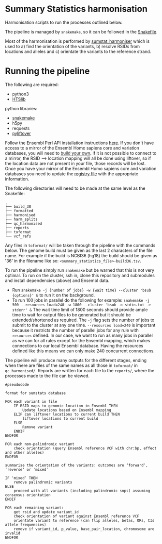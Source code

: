 # Summary Statistics harmonisation


Harmonisation scripts to run the processes outlined below.

The pipeline is managed by `snakemake`, so it can be followed in the [Snakefile](Snakefile).

Most of the harmonisation is performed by [sumstat_harmoniser](https://github.com/opentargets/sumstat_harmoniser) which is used to a) find the orientation of the variants, b) resolve RSIDs from locations and alleles and c) orientate the variants to the reference strand.

# Running the pipeline

The following are required:

- python3
- [HTSlib](http://www.htslib.org/download/)

python libraries:

- [snakemake](https://snakemake.readthedocs.io/en/stable/getting_started/installation.html)
- h5py
- requests
- [pyliftover](https://pypi.org/project/pyliftover/)

Follow the Ensembl Perl API installation instructions [here](https://www.ensembl.org/info/docs/api/api_installation.html).
If you don't have access to a mirror of the Ensembl Homo sapiens core and variation databases, you will need to [build your own](https://www.ensembl.org/info/docs/webcode/mirror/install/ensembl-data.html). If it is not possible to connect to a mirror, the RSID --> location mapping will all be done using liftover, so if the location data are not present in your file, those records will be lost.
Once you have your mirror of the Ensembl Homo sapiens core and variation databases you need to update the [registry file](https://github.com/EBISPOT/sum-stats-formatter/blob/master/harmonisation/formatting_tools/ensembl.registry) with the appropriate information.

The following directories will need to be made at the same level as the Snakefile:

```
.
├── build_38
├── formatted
├── harmonised
├── harm_splits
├── qc_harmonised
├── reports
├── toformat
└── vcf_refs
```

Any files in `toformat/` will be taken through the pipeline with the commands below.
The genome build must be given as the last 2 characters of the file name. For example if the build is NCBI36 (hg18) the build should be given as '36' in the filename like so: `<summary_statistics_file>-build36.tsv`. 

To run the pipeline simply run `snakemake` but be warned that this is not very optimal.
To run on the cluster, ssh in, clone this repository and submodules and install dependencies (above) and Ensembl data.
- Run `snakemake -j {number of jobs} -w {wait time} --cluster 'bsub {options}' &` to run it on the background. 
- To run 100 jobs in parallel do the following for example:
`snakemake -j 500 --resources load=240 -w 1800 --cluster 'bsub -o stdin.txt -e stderr' &`
The wait time limit of 1800 seconds should provide ample time to wait for output files to be generated but it should be extended/shortened as required. The `-j` flag sets the number of jobs to submit to the cluster at any one time. `--resources load=240` is important because it restricts the number of parallel jobs for any rule with `resources` defined. In our case, we want to run as many jobs in parallel as we can for all rules except for the Ensembl mapping, which makes connections to our local Ensembl database. Having the resources defined like this means we can only make 240 concurrent connections.

The pipeline will produce many outputs for the different stages, ending when there are files of the same names as all those in `toformat/` in `qc_harmonised/`. Reports are written for each file to the `reports/`, where the processes made to the file can be viewed.


```
#pseudocode

format for sumstats database

FOR each variant in file
    IF RSID maps to genomic location in Ensembl THEN
        Update locations based on Ensembl mapping
    ELIF can liftover locations to current build THEN
        liftover locations to current build
    ELSE
        Remove variant
    ENDIF
ENDFOR

FOR each non-palindromic variant
    check orientation (query Ensembl reference VCF with chr:bp, effect and other alleles)
ENDFOR

summarise the orientation of the variants: outcomes are ‘forward’, ‘reverse’ or ‘mixed’

IF ‘mixed’ THEN
    remove palindromic variants
ELSE
    proceed with all variants (including palindromic snps) assuming consensus orientation
ENDIF

FOR each remaining variant:
    get rsid and update variant_id
    check orientation of variant against Ensembl reference VCF
    orientate variant to reference (can flip alleles, betas, ORs, CIs allele frequencies)
    remove if variant_id, p_value, base_pair_location, chromosome are invalid
ENDFOR
```

